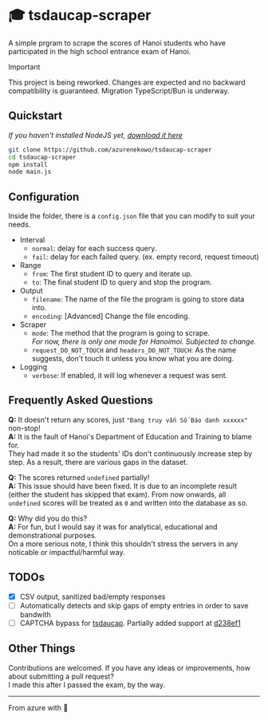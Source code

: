 # 🎓 tsdaucap-scraper  
A simple prgram to scrape the scores of Hanoi students who have participated in the high school entrance exam of Hanoi.




> [!IMPORTANT]  
> This project is being reworked. Changes are expected and no backward compatibility is guaranteed.
> Migration TypeScript/Bun is underway.

## Quickstart
*If you haven't installed NodeJS yet, [download it here](https://nodejs.org/en/download)*

```bash
git clone https://github.com/azurenekowo/tsdaucap-scraper
cd tsdaucap-scraper
npm install 
node main.js
```

## Configuration
Inside the folder, there is a `config.json` file that you can modify to suit your needs.  

 - Interval  
    + `normal`: delay for each success query.  
    + `fail`: delay for each failed query. (ex. empty record, request timeout)
 - Range
    + `from`: The first student ID to query and iterate up.
    + `to`: The final student ID to query and stop the program.
 - Output
    + `filename`: The name of the file the program is going to store data into.
    + `encoding`: [Advanced] Change the file encoding.
 - Scraper
    + `mode`: The method that the program is going to scrape.  
    *For now, there is only one mode for Hanoimoi. Subjected to change.*
    + `request_DO_NOT_TOUCH` and `headers_DO_NOT_TOUCH`: As the name suggests, don't touch it unless you know what you are doing.
 - Logging
    + `verbose`: If enabled, it will log whenever a request was sent. 

## Frequently Asked Questions
**Q:** It doesn't return any scores, just `"Đang truy vấn Số Báo danh xxxxxx"` non-stop!  
**A:** It is the fault of Hanoi's Department of Education and Training to blame for.  
They had made it so the students' IDs don't continuously increase step by step. As a result, there are various gaps in the dataset.  

**Q:** The scores returned `undefined` partially!  
**A:** This issue should have been fixed. It is due to an incomplete result (either the student has skipped that exam). From now onwards, all `undefined` scores will be treated as `0` and written into the database as so.

**Q:** Why did you do this?  
**A:** For fun, but I would say it was for analytical, educational and demonstrational purposes.  
On a more serious note, I think this shouldn't stress the servers in any noticable or impactful/harmful way.

## TODOs
 - [x] CSV output, sanitized bad/empty responses  
 - [ ] Automatically detects and skip gaps of empty entries in order to save bandwith
 - [ ] CAPTCHA bypass for [tsdaucap](https://tsdaucap.hanoi.gov.vn). Partially added support at [d238ef1](https://github.com/azurenekowo/tsdaucap-scraper/commit/d238ef10aea78bc60a8cc006f439d948e1174c9c)

## Other Things
Contributions are welcomed. If you have any ideas or improvements, how about submitting a pull request?  
I made this after I passed the exam, by the way. 

---
From azure with 💜
